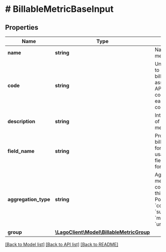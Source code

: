 # # BillableMetricBaseInput

## Properties

Name | Type | Description | Notes
------------ | ------------- | ------------- | -------------
**name** | **string** | Name of the billable metric. | [optional]
**code** | **string** | Unique code used to identify the billable metric associated with the API request. This code associates each event with the correct metric. | [optional]
**description** | **string** | Internal description of the billable metric. | [optional]
**field_name** | **string** | Property of the billable metric used for aggregating usage data. This field is not required for &#x60;count_agg&#x60;. | [optional]
**aggregation_type** | **string** | Aggregation method used to compute usage for this billable metric. Possible values are &#x60;count_agg&#x60;, &#x60;sum_agg&#x60;, &#x60;max_agg&#x60; or &#x60;unique_count_agg&#x60;. | [optional]
**group** | [**\LagoClient\Model\BillableMetricGroup**](BillableMetricGroup.md) |  | [optional]

[[Back to Model list]](../../README.md#models) [[Back to API list]](../../README.md#endpoints) [[Back to README]](../../README.md)

